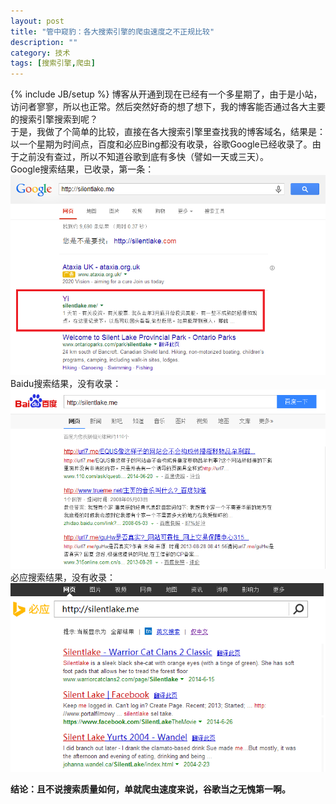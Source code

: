 ```yaml
---
layout: post
title: "管中窥豹：各大搜索引擎的爬虫速度之不正规比较"
description: ""
category: 技术
tags: [搜索引擎,爬虫]
---
```

{% include JB/setup %}
博客从开通到现在已经有一个多星期了，由于是小站，访问者寥寥，所以也正常。然后突然好奇的想了想下，我的博客能否通过各大主要的搜索引擎搜索到呢？   
于是，我做了个简单的比较，直接在各大搜索引擎里查找我的博客域名，结果是：以一个星期为时间点，百度和必应Bing都没有收录，谷歌Google已经收录了。由于之前没有查过，所以不知道谷歌到底有多快（譬如一天或三天）。   
Google搜索结果，已收录，第一条：   
![Google](/assets/image/spider_google.png)   
Baidu搜索结果，没有收录：   
![Baidu](/assets/image/spider_baidu.png)   
必应搜索结果，没有收录：   
![Bing](/assets/image/spider_bing.png)   


**结论：且不说搜索质量如何，单就爬虫速度来说，谷歌当之无愧第一啊。**


